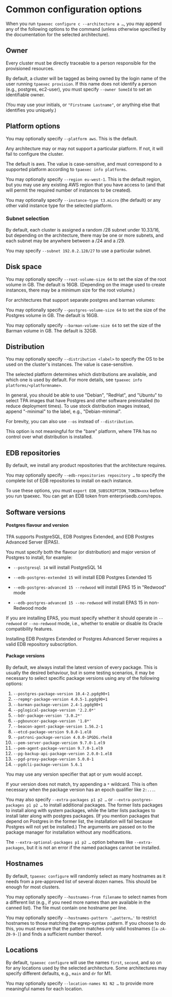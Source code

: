 # Common configuration options

When you run ``tpaexec configure c --architecture a …``, you may append
any of the following options to the command (unless otherwise specified
by the documentation for the selected architecture).

## Owner

Every cluster must be directly traceable to a person responsible for the
provisioned resources.

By default, a cluster will be tagged as being owned by the login name of
the user running ``tpaexec provision``. If this name does not identify a
person (e.g., postgres, ec2-user), you must specify ``--owner SomeId``
to set an identifiable owner.

(You may use your initials, or ``"Firstname Lastname"``, or anything
else that identifies you uniquely.)

## Platform options

You may optionally specify ``--platform aws``. This is the default.

Any architecture may or may not support a particular platform. If not,
it will fail to configure the cluster.

The default is aws. The value is case-sensitive, and must correspond to
a supported platform according to ``tpaexec info platforms``.

You may optionally specify ``--region eu-west-1``. This is the default
region, but you may use any existing AWS region that you have access to
(and that will permit the required number of instances to be created).

You may optionally specify ``--instance-type t3.micro`` (the default) or
any other valid instance type for the selected platform.

### Subnet selection

By default, each cluster is assigned a random /28 subnet under 10.33/16,
but depending on the architecture, there may be one or more subnets, and
each subnet may be anywhere between a /24 and a /29.

You may specify ``--subnet 192.0.2.128/27`` to use a particular subnet.

## Disk space

You may optionally specify ``--root-volume-size 64`` to set the size of
the root volume in GB. The default is 16GB. (Depending on the image used
to create instances, there may be a minimum size for the root volume.)

For architectures that support separate postgres and barman volumes:

You may optionally specify ``--postgres-volume-size 64`` to set the size
of the Postgres volume in GB. The default is 16GB.

You may optionally specify ``--barman-volume-size 64`` to set the size
of the Barman volume in GB. The default is 32GB.

## Distribution

You may optionally specify ``--distribution <label>`` to specify the OS
to be used on the cluster's instances. The value is case-sensitive.

The selected platform determines which distributions are available, and
which one is used by default. For more details, see
``tpaexec info platforms/<platformname>``.

In general, you should be able to use "Debian", "RedHat", and "Ubuntu"
to select TPA images that have Postgres and other software preinstalled
(to reduce deployment times). To use stock distribution images instead,
append "-minimal" to the label, e.g., "Debian-minimal".

For brevity, you can also use ``--os`` instead of ``--distribution``.

This option is not meaningful for the "bare" platform, where TPA has
no control over what distribution is installed.

## EDB repositories

By default, we install any product repositories that the architecture 
requires.

You may optionally specify ``--edb-repositories repository …`` to 
specify the complete list of EDB repositories to install on each 
instance.

To use these options, you must ``export EDB_SUBSCRIPTION_TOKEN=xxx`` 
before you run tpaexec. 
You can get an EDB token from enterprisedb.com/repos.

## Software versions

#### Postgres flavour and version

TPA supports PostgreSQL, EDB Postgres Extended, and EDB Postgres
Advanced Server (EPAS).

You must specify both the flavour (or distribution) and major version of
Postgres to install, for example:

* `--postgresql 14` will install PostgreSQL 14

* `--edb-postgres-extended 15` will install EDB Postgres Extended 15

* `--edb-postgres-advanced 15 --redwood` will install EPAS 15 in
  "Redwood" mode

* `--edb-postgres-advanced 15 --no-redwood` will install EPAS 15 in
  non-Redwood mode

If you are installing EPAS, you must specify whether it should operate
in `--redwood` or `--no-redwood` mode, i.e., whether to enable or
disable its Oracle compatibility features.

Installing EDB Postgres Extended or Postgres Advanced Server requires
a valid EDB repository subscription.

#### Package versions

By default, we always install the latest version of every package. This
is usually the desired behaviour, but in some testing scenarios, it may
be necessary to select specific package versions using any of the
following options:

1. `--postgres-package-version 10.4-2.pgdg90+1`
2. `--repmgr-package-version 4.0.5-1.pgdg90+1`
3. `--barman-package-version 2.4-1.pgdg90+1`
4. `--pglogical-package-version '2.2.0*'`
5. `--bdr-package-version '3.0.2*'`
6. `--pgbouncer-package-version '1.8*'`
7. `--beacon-agent-package-version 1.56.2-1`
8. `--etcd-package-version 9.8.0-1.el8`
9. `--patroni-package-version 4.0.0-1PGDG.rhel8`
10. `--pem-server-package-version 9.7.0-1.el9`
11. `--pem-agent-package-version 9.7.0-1.el9`
12. `--pg-backup-api-package-version 2.0.0-1.el8`
13. `--pgd-proxy-package-version 5.0.0-1`
14. `--pgdcli-package-version 5.6.1`

You may use any version specifier that apt or yum would accept.

If your version does not match, try appending a `*` wildcard. This
is often necessary when the package version has an epoch qualifier
like `2:...`.

You may also specify `--extra-packages p1 p2 …` or
`--extra-postgres-packages p1 p2 …` to install additional packages.
The former lists packages to install along with system packages, while
the latter lists packages to install later along with postgres packages.
(If you mention packages that depend on Postgres in the former list, the
installation will fail because Postgres will not yet be installed.) The
arguments are passed on to the package manager for installation without
any modifications.

The `--extra-optional-packages p1 p2 …` option behaves like
`--extra-packages`, but it is not an error if the named packages
cannot be installed.

## Hostnames

By default, ``tpaexec configure`` will randomly select as many hostnames
as it needs from a pre-approved list of several dozen names. This should
be enough for most clusters.

You may optionally specify ``--hostnames-from filename`` to select names
from a different list (e.g., if you need more names than are available
in the canned list). The file must contain one hostname per line.

You may optionally specify ``--hostnames-pattern '…pattern…'`` to
restrict hostnames to those matching the egrep-syntax pattern. If you
choose to do this, you must ensure that the pattern matches only valid
hostnames (``[a-zA-Z0-9-]``) and finds a sufficient number thereof.

## Locations

By default, ``tpaexec configure`` will use the names ``first``,
``second``, and so on for any locations used by the selected
architecture. Some architectures may specify different defaults, e.g.,
``main`` and ``dr`` for M1.

You may optionally specify ``--location-names N1 N2 …`` to provide more
meaningful names for each location.
